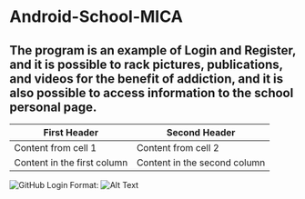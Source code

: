 # Android-School-MICA
## The program is an example of Login and Register, and it is possible to rack pictures, publications, and videos for the benefit of addiction, and it is also possible to access information to the school personal page.



First Header | Second Header
------------ | -------------
Content from cell 1 | Content from cell 2
Content in the first column | Content in the second column


![GitHub Login](Login.png)
Format: ![Alt Text](url)

